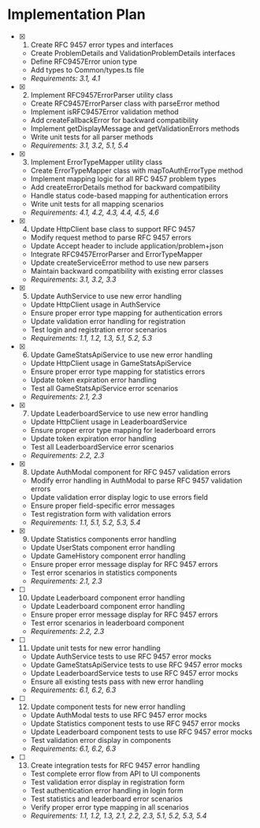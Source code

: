 # Implementation Plan

- [x] 1. Create RFC 9457 error types and interfaces





  - Create ProblemDetails and ValidationProblemDetails interfaces
  - Define RFC9457Error union type
  - Add types to Common/types.ts file
  - _Requirements: 3.1, 4.1_

- [x] 2. Implement RFC9457ErrorParser utility class





  - Create RFC9457ErrorParser class with parseError method
  - Implement isRFC9457Error validation method
  - Add createFallbackError for backward compatibility
  - Implement getDisplayMessage and getValidationErrors methods
  - Write unit tests for all parser methods
  - _Requirements: 3.1, 3.2, 5.1, 5.4_

- [x] 3. Implement ErrorTypeMapper utility class






  - Create ErrorTypeMapper class with mapToAuthErrorType method
  - Implement mapping logic for all RFC 9457 problem types
  - Add createErrorDetails method for backward compatibility
  - Handle status code-based mapping for authentication errors
  - Write unit tests for all mapping scenarios
  - _Requirements: 4.1, 4.2, 4.3, 4.4, 4.5, 4.6_

- [x] 4. Update HttpClient base class to support RFC 9457





  - Modify request method to parse RFC 9457 errors
  - Update Accept header to include application/problem+json
  - Integrate RFC9457ErrorParser and ErrorTypeMapper
  - Update createServiceError method to use new parsers
  - Maintain backward compatibility with existing error classes
  - _Requirements: 3.1, 3.2, 3.3_

- [x] 5. Update AuthService to use new error handling





  - Update HttpClient usage in AuthService
  - Ensure proper error type mapping for authentication errors
  - Update validation error handling for registration
  - Test login and registration error scenarios
  - _Requirements: 1.1, 1.2, 1.3, 5.1, 5.2, 5.3_

- [x] 6. Update GameStatsApiService to use new error handling





  - Update HttpClient usage in GameStatsApiService
  - Ensure proper error type mapping for statistics errors
  - Update token expiration error handling
  - Test all GameStatsApiService error scenarios
  - _Requirements: 2.1, 2.3_

- [x] 7. Update LeaderboardService to use new error handling





  - Update HttpClient usage in LeaderboardService
  - Ensure proper error type mapping for leaderboard errors
  - Update token expiration error handling
  - Test all LeaderboardService error scenarios
  - _Requirements: 2.2, 2.3_

- [x] 8. Update AuthModal component for RFC 9457 validation errors





  - Modify error handling in AuthModal to parse RFC 9457 validation errors
  - Update validation error display logic to use errors field
  - Ensure proper field-specific error messages
  - Test registration form with validation errors
  - _Requirements: 1.1, 5.1, 5.2, 5.3, 5.4_

- [x] 9. Update Statistics components error handling








  - Update UserStats component error handling
  - Update GameHistory component error handling
  - Ensure proper error message display for RFC 9457 errors
  - Test error scenarios in statistics components
  - _Requirements: 2.1, 2.3_

- [ ] 10. Update Leaderboard component error handling
  - Update Leaderboard component error handling
  - Ensure proper error message display for RFC 9457 errors
  - Test error scenarios in leaderboard component
  - _Requirements: 2.2, 2.3_

- [ ] 11. Update unit tests for new error handling
  - Update AuthService tests to use RFC 9457 error mocks
  - Update GameStatsApiService tests to use RFC 9457 error mocks
  - Update LeaderboardService tests to use RFC 9457 error mocks
  - Ensure all existing tests pass with new error handling
  - _Requirements: 6.1, 6.2, 6.3_

- [ ] 12. Update component tests for new error handling
  - Update AuthModal tests to use RFC 9457 error mocks
  - Update Statistics component tests to use RFC 9457 error mocks
  - Update Leaderboard component tests to use RFC 9457 error mocks
  - Test validation error display in components
  - _Requirements: 6.1, 6.2, 6.3_

- [ ] 13. Create integration tests for RFC 9457 error handling
  - Test complete error flow from API to UI components
  - Test validation error display in registration form
  - Test authentication error handling in login form
  - Test statistics and leaderboard error scenarios
  - Verify proper error type mapping in all scenarios
  - _Requirements: 1.1, 1.2, 1.3, 2.1, 2.2, 2.3, 5.1, 5.2, 5.3, 5.4_